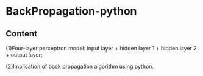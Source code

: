 # BackPropagation-python

## Content

(1)Four-layer perceptron model: input layer + hidden layer 1 + hidden layer 2 + output layer;

(2)Implication of back propagation algorithm using python.
